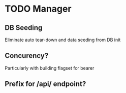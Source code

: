 # TODO Manager

## DB Seeding
Eliminate auto tear-down and data seeding from DB init

## Concurency?
Particularly with building flagset for bearer

## Prefix for /api/ endpoint?